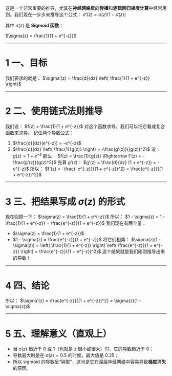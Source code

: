 这是一个非常重要的推导，尤其在**神经网络反向传播**和**逻辑回归梯度计算**中经常用到。我们现在一步步来推导这个公式：
$\sigma’(z) = \sigma(z)(1 - \sigma(z))$

其中 $\sigma(z)$ 是 **Sigmoid 函数**：

$\sigma(z) = \frac{1}{1 + e^{-z}}$

---

# 1 **一、目标**

我们要求的就是：
$\sigma’(z) = \frac{d}{dz} \left( \frac{1}{1 + e^{-z}} \right)$

---

# 2 **二、使用链式法则推导**
  
我们设：
$f(z) = \frac{1}{1 + e^{-z}}$
对这个函数求导，我们可以把它看成复合函数来求导。
记住两个导数公式：
1. $\frac{d}{dz}(e^{-z}) = -e^{-z}$
2. $\frac{d}{dz} \left( \frac{1}{g(z)} \right) = -\frac{g’(z)}{(g(z))^2}$
设：
$g(z) = 1 + e^{-z}$
那么：
$f(z) = \frac{1}{g(z)} \Rightarrow f’(z) = -\frac{g’(z)}{g(z)^2}$
先算 $g’(z)$：
$g’(z) = \frac{d}{dz} (1 + e^{-z}) = -e^{-z}$
所以：
$f’(z) = -\frac{-e^{-z}}{(1 + e^{-z})^2} = \frac{e^{-z}}{(1 + e^{-z})^2}$

---

# 3 **三、把结果写成** $\sigma(z)$ **的形式**

现在回顾一下：
$\sigma(z) = \frac{1}{1 + e^{-z}}$
所以：
$1 - \sigma(z) = 1 - \frac{1}{1 + e^{-z}} = \frac{e^{-z}}{1 + e^{-z}}$
我们现在有两个量：
- $\sigma(z) = \frac{1}{1 + e^{-z}}$
- $1 - \sigma(z) = \frac{e^{-z}}{1 + e^{-z}}$
将它们相乘：
$\sigma(z)(1 - \sigma(z)) = \left( \frac{1}{1 + e^{-z}} \right) \left( \frac{e^{-z}}{1 + e^{-z}} \right) = \frac{e^{-z}}{(1 + e^{-z})^2}$
这个结果就是我们刚刚推导出来的导数！

---

# 4 **四、结论**

所以：
$\sigma’(z) = \frac{e^{-z}}{(1 + e^{-z})^2} = \sigma(z)(1 - \sigma(z))$

---

# 5 **五、理解意义（直观上）**

- 当 $\sigma(z)$ 趋近于 0 或 1（也就是 z 很小或很大）时，它的导数趋近于 0；
- 导数最大时是在 $\sigma(z) = 0.5$ 的时候，最大值是 0.25；
- 所以 sigmoid 的导数呈“钟型”，这也是它在深层神经网络中容易导致**梯度消失**的原因。
